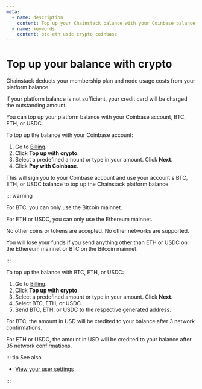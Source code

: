 ```yaml
---
meta:
  - name: description
    content: Top up your Chainstack balance with your Coinbase balance, BTC, ETH, or USDC.
  - name: keywords
    content: btc eth usdc crypto coinbase
---
```


# Top up your balance with crypto

Chainstack deducts your membership plan and node usage costs from your platform balance.

If your platform balance is not sufficient, your credit card will be charged the outstanding amount.

You can top up your platform balance with your Coinbase account, BTC, ETH, or USDC.

To top up the balance with your Coinbase account:

1. Go to [Billing](https://console.chainstack.com/user/settings/billing).
1. Click **Top up with crypto**.
1. Select a predefined amount or type in your amount. Click **Next**.
1. Click **Pay with Coinbase**.

This will sign you to your Coinbase account and use your account's BTC, ETH, or USDC balance to top up the Chainstack platform balance.

::: warning

For BTC, you can only use the Bitcoin mainnet.

For ETH or USDC, you can only use the Ethereum mainnet.

No other coins or tokens are accepted. No other networks are supported.

You will lose your funds if you send anything other than ETH or USDC on the Ethereum mainnet or BTC on the Bitcoin mainnet.

:::

To top up the balance with BTC, ETH, or USDC:

1. Go to [Billing](https://console.chainstack.com/user/settings/billing).
1. Click **Top up with crypto**.
1. Select a predefined amount or type in your amount. Click **Next**.
1. Select BTC, ETH, or USDC.
1. Send BTC, ETH, or USDC to the respective generated address.

For BTC, the amount in USD will be credited to your balance after 3 network confirmations.

For ETH or USDC, the amount in USD will be credited to your balance after 35 network confirmations.

::: tip See also

* [View your user settings](/platform/view-your-user-settings)

:::
